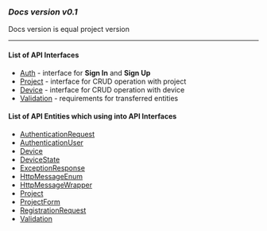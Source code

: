 ### <em> Docs version v0.1 </em> 
Docs version is equal project version
___
#### List of API Interfaces
* [Auth](docs/interface/Auth.md) - interface for **Sign In** and **Sign Up**
* [Project](docs/interface/Project.md) - interface for CRUD operation with project
* [Device](docs/interface/Device.md) - interface for CRUD operation with device
* [Validation](docs/interfaceValidation.md) - requirements for transferred entities

#### List of API Entities which using into API Interfaces
* [AuthenticationRequest](docs/model/AuthenticationRequest.md)
* [AuthenticationUser](docs/model/AuthenticationUser.md)
* [Device](docs/model/Device.md)
* [DeviceState](docs/model/DeviceState.md)
* [ExceptionResponse](docs/model/ExceptionResponse.md)
* [HttpMessageEnum](docs/model/HttpMessageEnum.md)
* [HttpMessageWrapper](docs/model/HttpMessageWrapper.md)
* [Project](docs/model/Project.md)
* [ProjectForm](docs/model/ProjectForm.md)
* [RegistrationRequest](docs/model/RegistrationRequest.md)
* [Validation](docs/model/Validation.md)